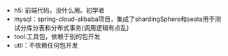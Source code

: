 - h5: 前端代码，没什么用。初学者
- mysql：spring-cloud-alibaba项目，集成了shardingSphere和seata用于测试分库分表和分布式事务(调用逻辑有点乱)
- tool:工具包，依赖于别的包开发
- util：不依赖任何包开发

